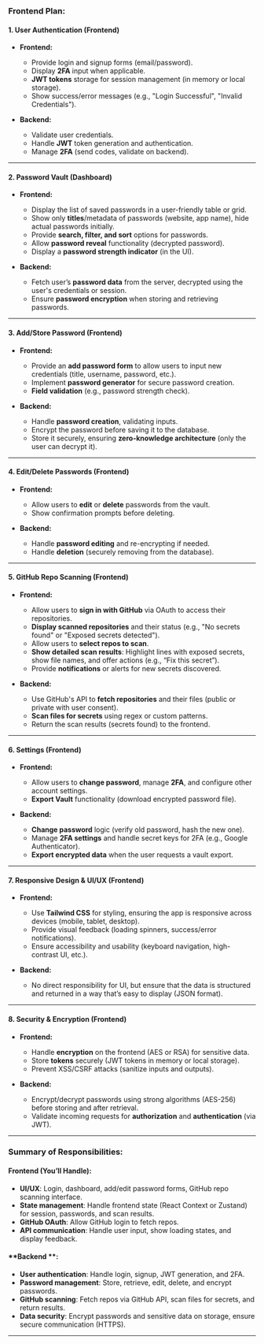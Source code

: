 
### **Frontend Plan:**

#### 1. **User Authentication (Frontend)**
   - **Frontend:**  
     - Provide login and signup forms (email/password).
     - Display **2FA** input when applicable.
     - **JWT tokens** storage for session management (in memory or local storage).
     - Show success/error messages (e.g., "Login Successful", "Invalid Credentials").
   
   - **Backend:**  
     - Validate user credentials.
     - Handle **JWT** token generation and authentication.
     - Manage **2FA** (send codes, validate on backend).

---

#### 2. **Password Vault (Dashboard)**
   - **Frontend:**  
     - Display the list of saved passwords in a user-friendly table or grid.
     - Show only **titles**/metadata of passwords (website, app name), hide actual passwords initially.
     - Provide **search, filter, and sort** options for passwords.
     - Allow **password reveal** functionality (decrypted password).
     - Display a **password strength indicator** (in the UI).
   
   - **Backend:**  
     - Fetch user’s **password data** from the server, decrypted using the user's credentials or session.
     - Ensure **password encryption** when storing and retrieving passwords.

---

#### 3. **Add/Store Password (Frontend)**
   - **Frontend:**  
     - Provide an **add password form** to allow users to input new credentials (title, username, password, etc.).
     - Implement **password generator** for secure password creation.
     - **Field validation** (e.g., password strength check).
   
   - **Backend:**  
     - Handle **password creation**, validating inputs.
     - Encrypt the password before saving it to the database.
     - Store it securely, ensuring **zero-knowledge architecture** (only the user can decrypt it).

---

#### 4. **Edit/Delete Passwords (Frontend)**
   - **Frontend:**  
     - Allow users to **edit** or **delete** passwords from the vault.
     - Show confirmation prompts before deleting.
   
   - **Backend:**  
     - Handle **password editing** and re-encrypting if needed.
     - Handle **deletion** (securely removing from the database).

---

#### 5. **GitHub Repo Scanning (Frontend)**
   - **Frontend:**  
     - Allow users to **sign in with GitHub** via OAuth to access their repositories.
     - **Display scanned repositories** and their status (e.g., "No secrets found" or "Exposed secrets detected").
     - Allow users to **select repos to scan**.
     - **Show detailed scan results**: Highlight lines with exposed secrets, show file names, and offer actions (e.g., “Fix this secret”).
     - Provide **notifications** or alerts for new secrets discovered.
   
   - **Backend:**  
     - Use GitHub's API to **fetch repositories** and their files (public or private with user consent).
     - **Scan files for secrets** using regex or custom patterns.
     - Return the scan results (secrets found) to the frontend.

---

#### 6. **Settings (Frontend)**
   - **Frontend:**  
     - Allow users to **change password**, manage **2FA**, and configure other account settings.
     - **Export Vault** functionality (download encrypted password file).
   
   - **Backend:**  
     - **Change password** logic (verify old password, hash the new one).
     - Manage **2FA settings** and handle secret keys for 2FA (e.g., Google Authenticator).
     - **Export encrypted data** when the user requests a vault export.

---

#### 7. **Responsive Design & UI/UX (Frontend)**
   - **Frontend:**  
     - Use **Tailwind CSS** for styling, ensuring the app is responsive across devices (mobile, tablet, desktop).
     - Provide visual feedback (loading spinners, success/error notifications).
     - Ensure accessibility and usability (keyboard navigation, high-contrast UI, etc.).
   
   - **Backend:**  
     - No direct responsibility for UI, but ensure that the data is structured and returned in a way that’s easy to display (JSON format).

---

#### 8. **Security & Encryption (Frontend)**
   - **Frontend:**  
     - Handle **encryption** on the frontend (AES or RSA) for sensitive data.
     - Store **tokens** securely (JWT tokens in memory or local storage).
     - Prevent XSS/CSRF attacks (sanitize inputs and outputs).
   
   - **Backend:**  
     - Encrypt/decrypt passwords using strong algorithms (AES-256) before storing and after retrieval.
     - Validate incoming requests for **authorization** and **authentication** (via JWT).

---

### **Summary of Responsibilities**:

#### **Frontend (You’ll Handle)**:
- **UI/UX**: Login, dashboard, add/edit password forms, GitHub repo scanning interface.
- **State management**: Handle frontend state (React Context or Zustand) for session, passwords, and scan results.
- **GitHub OAuth**: Allow GitHub login to fetch repos.
- **API communication**: Handle user input, show loading states, and display feedback.

#### **Backend **:
- **User authentication**: Handle login, signup, JWT generation, and 2FA.
- **Password management**: Store, retrieve, edit, delete, and encrypt passwords.
- **GitHub scanning**: Fetch repos via GitHub API, scan files for secrets, and return results.
- **Data security**: Encrypt passwords and sensitive data on storage, ensure secure communication (HTTPS).

---

